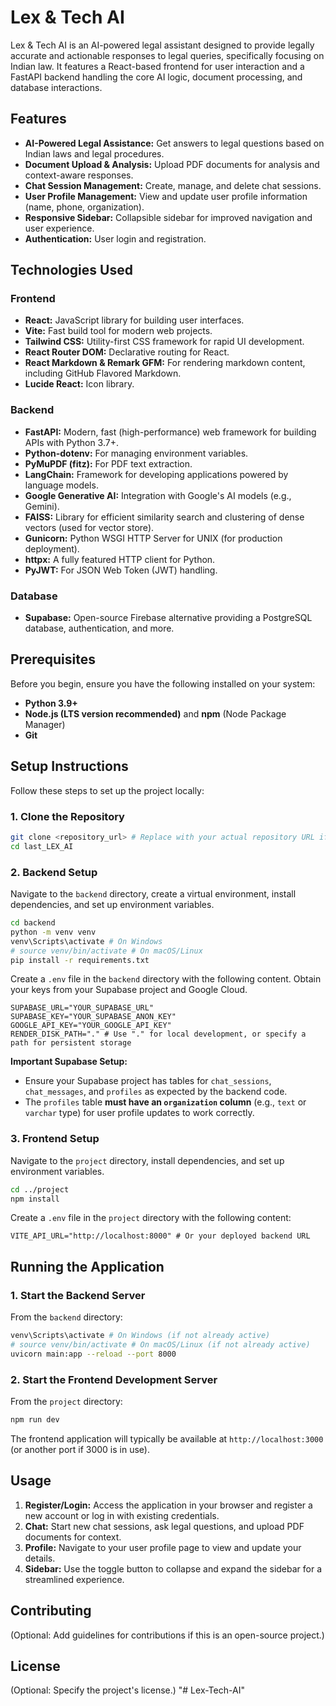 # Lex & Tech AI

Lex & Tech AI is an AI-powered legal assistant designed to provide legally accurate and actionable responses to legal queries, specifically focusing on Indian law. It features a React-based frontend for user interaction and a FastAPI backend handling the core AI logic, document processing, and database interactions.

## Features

*   **AI-Powered Legal Assistance:** Get answers to legal questions based on Indian laws and legal procedures.
*   **Document Upload & Analysis:** Upload PDF documents for analysis and context-aware responses.
*   **Chat Session Management:** Create, manage, and delete chat sessions.
*   **User Profile Management:** View and update user profile information (name, phone, organization).
*   **Responsive Sidebar:** Collapsible sidebar for improved navigation and user experience.
*   **Authentication:** User login and registration.

## Technologies Used

### Frontend

*   **React:** JavaScript library for building user interfaces.
*   **Vite:** Fast build tool for modern web projects.
*   **Tailwind CSS:** Utility-first CSS framework for rapid UI development.
*   **React Router DOM:** Declarative routing for React.
*   **React Markdown & Remark GFM:** For rendering markdown content, including GitHub Flavored Markdown.
*   **Lucide React:** Icon library.

### Backend

*   **FastAPI:** Modern, fast (high-performance) web framework for building APIs with Python 3.7+.
*   **Python-dotenv:** For managing environment variables.
*   **PyMuPDF (fitz):** For PDF text extraction.
*   **LangChain:** Framework for developing applications powered by language models.
*   **Google Generative AI:** Integration with Google's AI models (e.g., Gemini).
*   **FAISS:** Library for efficient similarity search and clustering of dense vectors (used for vector store).
*   **Gunicorn:** Python WSGI HTTP Server for UNIX (for production deployment).
*   **httpx:** A fully featured HTTP client for Python.
*   **PyJWT:** For JSON Web Token (JWT) handling.

### Database

*   **Supabase:** Open-source Firebase alternative providing a PostgreSQL database, authentication, and more.

## Prerequisites

Before you begin, ensure you have the following installed on your system:

*   **Python 3.9+**
*   **Node.js (LTS version recommended)** and **npm** (Node Package Manager)
*   **Git**

## Setup Instructions

Follow these steps to set up the project locally:

### 1. Clone the Repository

```bash
git clone <repository_url> # Replace with your actual repository URL if applicable
cd last_LEX_AI
```

### 2. Backend Setup

Navigate to the `backend` directory, create a virtual environment, install dependencies, and set up environment variables.

```bash
cd backend
python -m venv venv
venv\Scripts\activate # On Windows
# source venv/bin/activate # On macOS/Linux
pip install -r requirements.txt
```

Create a `.env` file in the `backend` directory with the following content. Obtain your keys from your Supabase project and Google Cloud.

```dotenv
SUPABASE_URL="YOUR_SUPABASE_URL"
SUPABASE_KEY="YOUR_SUPABASE_ANON_KEY"
GOOGLE_API_KEY="YOUR_GOOGLE_API_KEY"
RENDER_DISK_PATH="." # Use "." for local development, or specify a path for persistent storage
```

**Important Supabase Setup:**

*   Ensure your Supabase project has tables for `chat_sessions`, `chat_messages`, and `profiles` as expected by the backend code.
*   The `profiles` table **must have an `organization` column** (e.g., `text` or `varchar` type) for user profile updates to work correctly.

### 3. Frontend Setup

Navigate to the `project` directory, install dependencies, and set up environment variables.

```bash
cd ../project
npm install
```

Create a `.env` file in the `project` directory with the following content:

```dotenv
VITE_API_URL="http://localhost:8000" # Or your deployed backend URL
```

## Running the Application

### 1. Start the Backend Server

From the `backend` directory:

```bash
venv\Scripts\activate # On Windows (if not already active)
# source venv/bin/activate # On macOS/Linux (if not already active)
uvicorn main:app --reload --port 8000
```

### 2. Start the Frontend Development Server

From the `project` directory:

```bash
npm run dev
```

The frontend application will typically be available at `http://localhost:3000` (or another port if 3000 is in use).

## Usage

1.  **Register/Login:** Access the application in your browser and register a new account or log in with existing credentials.
2.  **Chat:** Start new chat sessions, ask legal questions, and upload PDF documents for context.
3.  **Profile:** Navigate to your user profile page to view and update your details.
4.  **Sidebar:** Use the toggle button to collapse and expand the sidebar for a streamlined experience.

## Contributing

(Optional: Add guidelines for contributions if this is an open-source project.)

## License

(Optional: Specify the project's license.)
"# Lex-Tech-AI" 
